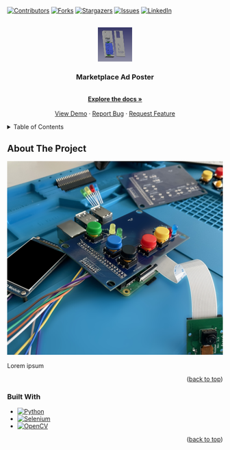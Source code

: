 <a name="readme-top"></a>

[![Contributors][contributors-shield]][contributors-url]
[![Forks][forks-shield]][forks-url]
[![Stargazers][stars-shield]][stars-url]
[![Issues][issues-shield]][issues-url]
[![LinkedIn][linkedin-shield]][linkedin-url]



<!-- PROJECT LOGO -->
<br />
<div align="center">
  <a href="https://github.com/othneildrew/Best-README-Template">
    <img src="ProductImages/Case.png" alt="Logo" width="80" height="80">
  </a>

  <h3 align="center">Marketplace Ad Poster</h3>

  <p align="center">
    <br />
    <a href="https://github.com/MikeSimpson1/AdPoster"><strong>Explore the docs »</strong></a>
    <br />
    <br />
    <a href="https://github.com/MikeSimpson1/AdPoster">View Demo</a>
    ·
    <a href="https://github.com/MikeSimpson1/AdPoster/issues">Report Bug</a>
    ·
    <a href="https://github.com/MikeSimpson1/AdPoster/issues">Request Feature</a>
  </p>
</div>



<!-- TABLE OF CONTENTS -->
<details>
  <summary>Table of Contents</summary>
  <ol>
    <li>
      <a href="#about-the-project">About The Project</a>
      <ul>
        <li><a href="#built-with">Built With</a></li>
      </ul>
    </li>
  </ol>
</details>



<!-- ABOUT THE PROJECT -->
## About The Project

[![Product Name Screen Shot][product-screenshot]](https://example.com)

Lorem ipsum

<p align="right">(<a href="#readme-top">back to top</a>)</p>



### Built With

* [![Python][Python]][Python-url]
* [![Selenium][Selenium]][Selenium-url]
* [![OpenCV][OpenCV]][OpenCV-url]

<p align="right">(<a href="#readme-top">back to top</a>)</p>


<!-- MARKDOWN LINKS & IMAGES -->
[contributors-shield]: https://img.shields.io/github/contributors/MikeSimpson1/AdPoster.svg?style=for-the-badge
[contributors-url]: https://github.com/MikeSimpson1/AdPoster/graphs/contributors
[forks-shield]: https://img.shields.io/github/forks/MikeSimpson1/AdPoster.svg?style=for-the-badge
[forks-url]: https://github.com/MikeSimpson1/AdPoster/network/members
[stars-shield]: https://img.shields.io/github/stars/MikeSimpson1/AdPoster.svg?style=for-the-badge
[stars-url]: https://github.com/MikeSimpson1/AdPoster/stargazers
[issues-shield]: https://img.shields.io/github/issues/MikeSimpson1/AdPoster.svg?style=for-the-badge
[issues-url]: https://github.com/MikeSimpson1/AdPoster/issues
[license-shield]: https://img.shields.io/github/license/MikeSimpson1/AdPoster.svg?style=for-the-badge
[license-url]: https://github.com/MikeSimpson1/AdPoster/blob/master/LICENSE.txt
[linkedin-shield]: https://img.shields.io/badge/-LinkedIn-black.svg?style=for-the-badge&logo=linkedin&colorB=555
[linkedin-url]: https://linkedin.com/in/mike-simpson-86237419a/
[product-screenshot]: ProductImages/Uncased_device.jpg
[Selenium]: https://img.shields.io/pypi/pyversions/Selenium?logo=Selenium
[Selenium-url]: https://www.selenium.dev/
[Python]: https://img.shields.io/badge/React-20232A?style=for-the-badge&logo=react&logoColor=61DAFB
[Python-url]: https://www.python.org/
[OpenCV]: https://img.shields.io/pypi/pyversions/Opencv-python?logo=OpenCV
[OpenCV-url]: https://pypi.org/project/opencv-python/